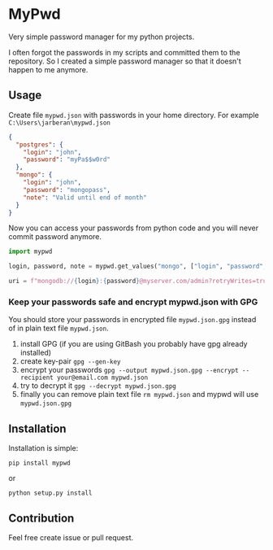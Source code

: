 # MyPwd

Very simple password manager for my python projects.

I often forgot the passwords in my scripts and committed them to the repository. So I created a simple password manager so that it doesn't happen to me anymore.

## Usage

Create file `mypwd.json` with passwords in your home directory. For example `C:\Users\jarberan\mypwd.json`

```json
{
  "postgres": {
    "login": "john",
    "password": "myPa$$w0rd"
  },
  "mongo": {
    "login": "john",
    "password": "mongopass",
    "note": "Valid until end of month"
  }
}
```

Now you can access your passwords from python code and you will never commit password anymore.

```python
import mypwd

login, password, note = mypwd.get_values("mongo", ["login", "password", "note"])

uri = f"mongodb://{login}:{password}@myserver.com/admin?retryWrites=true&w=majority"
```

### Keep your passwords safe and encrypt mypwd.json with GPG

You should store your passwords in encrypted file `mypwd.json.gpg` instead of in plain text file `mypwd.json`.

1. install GPG (if you are using GitBash you probably have gpg already installed)
1. create key-pair `gpg --gen-key`
1. encrypt your passwords `gpg --output mypwd.json.gpg --encrypt --recipient your@email.com mypwd.json`
1. try to decrypt it `gpg --decrypt mypwd.json.gpg`
1. finally you can remove plain text file `rm mypwd.json` and mypwd will use `mypwd.json.gpg`


## Installation

Installation is simple:

```
pip install mypwd
```

or

```
python setup.py install
```

## Contribution

Feel free create issue or pull request.
